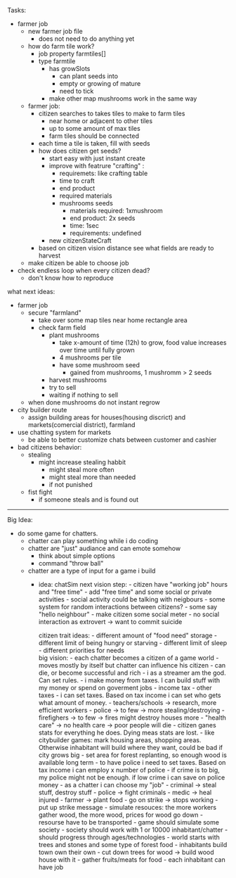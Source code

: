 Tasks:
- farmer job
    - new farmer job file
        - does not need to do anything yet
    - how do farm tile work?
        - job property farmtiles[]
        - type farmtile
            - has growSlots
                - can plant seeds into
                - empty or growing of mature
                - need to tick
            - make other map mushrooms work in the same way
    - farmer job:
        - citizen searches to takes tiles to make to farm tiles
            - near home or adjacent to other tiles
            - up to some amount of max tiles
            - farm tiles should be connected
        - each time a tile is taken, fill with seeds
        - how does citizen get seeds?
            - start easy with just instant create
            - improve with featrure "crafting" :
                - requiremets: like crafting table
                - time to craft
                - end product
                - required materials
                - mushrooms seeds
                    - materials required: 1xmushroom
                    - end product: 2x seeds
                    - time: 1sec
                    - requirements: undefined
            - new citizenStateCraft
        - based on citizen vision distance see what fields are ready to harvest
    - make citizen be able to choose job
- check endless loop when every citizen dead?
    - don't know how to reproduce


what next ideas:
- farmer job
    - secure "farmland"
        - take over some map tiles near home rectangle area 
        - check farm field 
            - plant mushrooms 
                - take x-amount of time (12h) to grow, food value increases over time until fully grown
                - 4 mushrooms per tile
                - have some mushroom seed
                    - gained from mushrooms, 1 mushromm > 2 seeds
            - harvest mushrooms 
            - try to sell
            - waiting if nothing to sell
    - when done mushrooms do not instant regrow
- city builder route
    - assign building areas for houses(housing discrict) and markets(comercial district), farmland
- use chatting system for markets
    - be able to better customize chats between customer and cashier
- bad citizens behavior:
    - stealing 
        - might increase stealing habbit
            - might steal more often
            - might steal more than needed
            - if not punished
    - fist fight
        - if someone steals and is found out


--------------------------------------------------
Big Idea:
- do some game for chatters.
    - chatter can play something while i do coding
    - chatter are "just" audiance and can emote somehow
        - think about simple options
        - command "throw ball"
    - chatter are a type of input for a game i build
        - idea: chatSim
            next vision step:
                - citizen have "working job" hours and "free time"
                    - add "free time" and some social or private activities
                    - social activity could be talking with neigbours
                    - some system for random interactions between citizens?
                        - some say "hello neighbour"
                    - make citizen some social meter
                        - no social interaction as extrovert -> want to commit suicide
                            
            citizen trait ideas:
                - different amount of "food need" storage
                - different limit of being hungry or starving
                - different limit of sleep
                - different priorities for needs                        
            big vision:
                - each chatter becomes a citizen of a game world
                    - moves mostly by itself but chatter can influence his citizen
                    - can die, or become successful and rich
                - i as a streamer am the god. Can set rules. 
                    - i make money from taxes. I can build stuff with my money or spend on goverment jobs
                        - income tax
                        - other taxes
                    - i can set taxes. Based on tax income i can set who gets what amount of money.
                        - teachers/schools -> research, more efficient workers
                        - police  -> to few -> more stealing/destroying
                        - firefighers -> to few -> fires might destroy houses more
                        - "health care" -> no health care -> poor people will die
                                - citizen ganes stats for everything he does. Dying meas stats are lost. 
                    - like citybuilder games: mark housing areas, shopping areas. Otherwise inhabitant will build where they want, could be bad if city grows big
                    - set area for forest replanting, so enough wood is available long term
                    - to have police i need to set taxes. Based on tax income i can employ x number of police
                        - if crime is to big, my police might not be enough. if low crime i can save on police money
                - as a chatter i can choose my "job"
                    - criminal -> steal stuff, destroy stuff
                    - police -> fight criminals
                    - medic -> heal injured
                    - farmer -> plant food
                    - go on strike -> stops working
                        - put up strike message
                - simulate resouces: the more workers gather wood, the more wood, prices for wood go down
                    - resourse have to be transported
                - game should simulate some society
                - society should work with 1 or 10000 inhabitant/chatter
                - should progress through ages/technologies
                - world starts with trees and stones and some type of forest food
                - inhabitants build town own their own
                    - cut down trees for wood -> build wood house with it
                    - gather fruits/meats for food
                    - each inhabitant can have job


